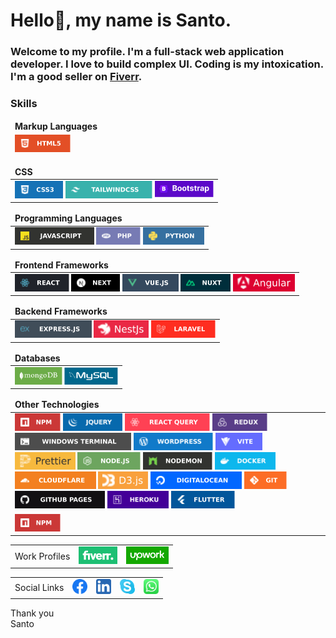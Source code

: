 <h1>Hello👋, my name is Santo.</h1>

<h3>Welcome to my profile. I'm a full-stack web application developer. I love to build complex UI. Coding is my intoxication. I'm a good seller on <a
        href="https://www.fiverr.com/web__architect?up_rollout=true" title="fiverr">Fiverr</a>.</h3>

<h3>Skills</h3>

<table>
    <thead>
        <tr>
            <td colspan="3"><strong>Markup Languages</strong></td>
        </tr>
    </thead>
    <thead>
        <tr>
            <td>
                <a href="https://www.w3schools.com/html/default.asp" title="html5"><img height="28" src="./assets/icons/lg/html5.svg" alt="html5"></a>
            </td>
        </tr>
    </thead>
</table>

<table>
    <thead>
        <tr>
            <td colspan="6"><strong>CSS</strong></td>
        </tr>
    </thead>
    <tbody>
        <tr>
            <td>
                <a href="#" title="css"><img height="28" src="./assets/icons/lg/css.svg" alt="css"></a>
                <a href="#" title="tailwindcss"><img height="28" src="./assets/icons/lg/tailwindcss.svg" alt="tailwindcss"></a>
                <a href="#" title="bootstrap"><img height="28" src="./assets/icons/transparent/bootstrap.svg" alt="bootstrap"></a>
            </td>
        </tr>
    </tbody>
</table>

<table>
    <thead>
        <tr>
            <td colspan="3"><strong>Programming Languages</strong></td>
        </tr>
    </thead>
    <tbody>
        <tr>
            <td>
                <a href="#" title="javascript"><img height="28" src="./assets/icons/lg/javascript.svg" alt="javascript"></a>
                <a href="#" title="php"><img height="28" src="./assets/icons/lg/php.svg" alt="php"></a>
                <a href="#" title="python"><img height="28" src="./assets/icons/lg/python.svg" alt="python"></a>
            </td>
        </tr>
    </tbody>
</table>

<table>
    <thead>
        <tr>
            <td colspan="5"><strong>Frontend Frameworks</strong></td>
        </tr>
    </thead>
    <tbody>
        <tr>
            <td>
                <a href="#" title="react"><img height="28" src="./assets/icons/lg/react.svg" alt="react"></a>
                <a href="#" title="nextjs"><img height="28" src="./assets/icons/lg/nextjs.svg" alt="nextjs"></a>
                <a href="#" title="vuejs"><img height="28" src="./assets/icons/lg/vuejs.svg" alt="vuejs"></a>
                <a href="#" title="nuxt"><img height="28" src="./assets/icons/lg/nuxt.svg" alt="nuxt"></a>
                <a href="#" title="angular"><img height="28" src="./assets/icons/lg/angular.svg" alt="angular"></a>
            </td>
        </tr>
    </tbody>
</table>

<table>
    <thead>
        <tr>
            <td colspan="5"><strong>Backend Frameworks</strong></td>
        </tr>
    </thead>
    <tbody>
        <tr>
            <td>
                <a href="#" title="expressjs"><img height="28" src="./assets/icons/lg/expressjs.svg" alt="expressjs"></a>
                <a href="#" title="nestjs"><img height="28" src="./assets/icons/lg/nestjs.svg" alt="nestjs"></a>
                <a href="#" title="laravel"><img height="28" src="./assets/icons/lg/laravel.svg" alt="laravel"></a>
            </td>
        </tr>
    </tbody>
</table>

<table>
    <thead>
        <tr>
            <td colspan="3"><strong>Databases</strong></td>
        </tr>
    </thead>
    <tbody>
        <tr>
            <td>
                <a href="#" title="mongodb" class=""><img height="28" src="./assets/icons/transparent/mongodb.svg" alt="mongodb"></a>
                <a href="#" title="mysql" class=""><img height="28" src="./assets/icons/transparent/mysql.svg" alt="mysql"></a>
            </td>
        </tr>
    </tbody>
</table>

<table>
    <thead>
        <tr>
            <td colspan="3"><strong>Other Technologies</strong></td>
        </tr>
    </thead>
    <tbody>
        <tr>
            <td>
                <a href="#" title="npm"><img height="28" src="./assets/icons/lg/npm.svg" alt="npm"></a>
                <a href="#" title="jquery"><img height="28" src="./assets/icons/lg/jquery.svg" alt="jquery"></a>
                <a href="#" title="react-query"><img height="28" src="./assets/icons/lg/react-query.svg" alt="react-query"></a>
                <a href="#" title="redux"><img height="28" src="./assets/icons/lg/redux.svg" alt="redux"></a>
                <a href="#" title="terminal"><img height="28" src="./assets/icons/lg/terminal.svg" alt="terminal"></a>
                <a href="#" title="wordpress"><img height="28" src="./assets/icons/lg/wordpress.svg" alt="wordpress"></a>
                <a href="#" title="vite"><img height="28" src="./assets/icons/lg/vite.svg" alt="vite"></a>
                <a href="#" title="prettier"><img height="28" src="./assets/icons/lg/prettier.svg" alt="prettier"></a>
                <a href="#" title="nodejs"><img height="28" src="./assets/icons/lg/nodejs.svg" alt="nodejs"></a>
                <a href="#" title="nodemon"><img height="28" src="./assets/icons/lg/nodemon.svg" alt="nodemon"></a>
                <a href="#" title="docker"><img height="28" src="./assets/icons/lg/docker.svg" alt="docker"></a>
                <a href="#" title="cloudflare"><img height="28" src="./assets/icons/lg/cloudflare.svg" alt="cloudflare"></a>
                <a href="#" title="d3js"><img height="28" src="./assets/icons/lg/d3js.svg" alt="d3js"></a>
                <a href="#" title="digitalocean"><img height="28" src="./assets/icons/lg/digitalocean.svg" alt="digitalocean"></a>
                <a href="#" title="git"><img height="28" src="./assets/icons/lg/git.svg" alt="git"></a>
                <a href="#" title="github-pages"><img height="28" src="./assets/icons/lg/github-pages.svg" alt="github-pages"></a>
                <a href="#" title="heroku"><img height="28" src="./assets/icons/lg/heroku.svg" alt="heroku"></a>
                <a href="#" title="flutter"><img height="28" src="./assets/icons/lg/flutter.svg" alt="flutter"></a>
            </td>
        </tr>
        <tr>
            <td>
                <a href="#" title="npm"><img height="28" src="./assets/icons/lg/npm.svg" alt="npm"></a>
            </td>
        </tr>
    </tbody>
</table>

<table>
    <tr>
        <td> Work Profiles</td>
        <td>
            <a href="https://www.fiverr.com/web__architect?up_rollout=true" title="fiverr"><img height="28" src="./assets/icons/marketplace/solid/fiverr.svg" alt="fiverr"></a>
        </td>
        <td>
            <a href="https://www.upwork.com/freelancers/~013de8e004b41e7e82" title="upwork"><img height="28" src="./assets/icons/marketplace/solid/upwork.svg" alt="upwork"></a>
        </td>
    </tr>
</table>

<table>
    <tbody>
        <tr>
            <td>Social Links</td>
            <td>
                <a href="https://instagram.com/SantoKhan1999/" title="facebook"><img height="24" src="./assets/icons/social/facebook.svg" alt="facebook"></a>
            </td>
            <td>
                <a href="https://www.linkedin.com/in/santokhan1999/" title="linkedin"><img height="24" src="./assets/icons/social/linkedin.svg" alt="linkedin"></a>
            </td>
            <td>
                <a href="https://join.skype.com/invite/VkXHikszW7Pb" title="skype"><img height="24" src="./assets/icons/social/skype.svg" alt="skype"></a>
            </td>
            <td>
                <a href="https://wa.me/+8801718787756" title="whatsapp"><img height="24" src="./assets/icons/social/whatsapp.svg" alt="whatsapp"></a>
            </td>
        </tr>
    </tbody>
</table>

<p>Thank you<br>Santo</p>